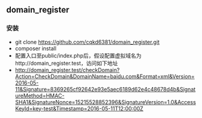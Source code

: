 ## domain_register

### 安装

- git clone https://github.com/cqkd6381/domain_register.git
- composer install
- 配置入口至public/index.php后，假设配置虚拟域名为http://domain_register.test，访问如下地址
- http://domain_register.test/checkDomain?Action=CheckDomain&DomainName=baidu.com&Format=xml&Version=2016-05-11&Signature=8369265cf92642e93e5aec6189d62e4c48678d4b&SignatureMethod=HMAC-SHA1&SignatureNonce=15215528852396&SignatureVersion=1.0&AccessKeyId=key-test&Timestamp=2016-05-11T12:00:00Z
